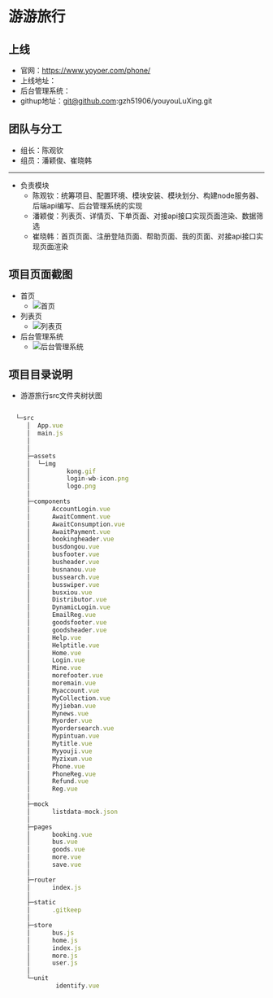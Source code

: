 # 游游旅行

## 上线
   * 官网：https://www.yoyoer.com/phone/
   * 上线地址：
   * 后台管理系统：
   * githup地址：git@github.com:gzh51906/youyouLuXing.git  

## 团队与分工
   * 组长：陈观钦
   * 组员：潘颖俊、崔晓韩
   ---
   * 负责模块
       * 陈观钦：统筹项目、配置环境、模块安装、模块划分、构建node服务器、后端api编写、后台管理系统的实现
       * 潘颖俊：列表页、详情页、下单页面、对接api接口实现页面渲染、数据筛选
       * 崔晓韩：首页页面、注册登陆页面、帮助页面、我的页面、对接api接口实现页面渲染

## 项目页面截图
   * 首页
       * ![首页](./img/home.png)
   * 列表页
       * ![列表页](./img/list.png)
   * 后台管理系统
       * ![后台管理系统](./img/after1.png)

## 项目目录说明
   * 游游旅行src文件夹树状图
   ```js

     └─src
        │  App.vue
        │  main.js
        │  
        │  
        ├─assets
        │  └─img
        │          kong.gif
        │          login-wb-icon.png
        │          logo.png
        │          
        ├─components
        │      AccountLogin.vue        
        │      AwaitComment.vue         
        │      AwaitConsumption.vue    
        │      AwaitPayment.vue
        │      bookingheader.vue
        │      busdongou.vue
        │      busfooter.vue
        │      busheader.vue
        │      busnanou.vue
        │      bussearch.vue
        │      busswiper.vue
        │      busxiou.vue
        │      Distributor.vue
        │      DynamicLogin.vue
        │      EmailReg.vue
        │      goodsfooter.vue
        │      goodsheader.vue
        │      Help.vue
        │      Helptitle.vue
        │      Home.vue
        │      Login.vue
        │      Mine.vue
        │      morefooter.vue
        │      moremain.vue
        │      Myaccount.vue
        │      MyCollection.vue
        │      Myjieban.vue
        │      Mynews.vue
        │      Myorder.vue
        │      Myordersearch.vue
        │      Mypintuan.vue
        │      Mytitle.vue
        │      Myyouji.vue
        │      Myzixun.vue
        │      Phone.vue
        │      PhoneReg.vue
        │      Refund.vue
        │      Reg.vue
        │      
        ├─mock
        │      listdata-mock.json
        │      
        ├─pages
        │      booking.vue
        │      bus.vue
        │      goods.vue
        │      more.vue
        │      save.vue
        │      
        ├─router
        │      index.js
        │      
        ├─static
        │      .gitkeep
        │      
        ├─store
        │      bus.js
        │      home.js
        │      index.js
        │      more.js
        │      user.js
        │      
        └─unit
                identify.vue
        
   ```

